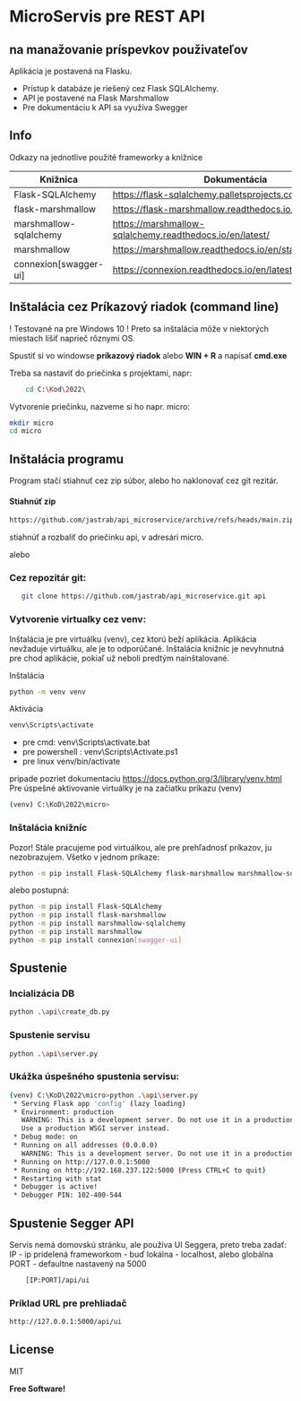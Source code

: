 # MicroServis pre REST API
##  na manažovanie príspevkov použivateľov

Aplikácia je postavená na Flasku.
- Prístup k databáze je riešený cez Flask SQLAlchemy.
- API je postavené na Flask Marshmallow
- Pre dokumentáciu k API sa využíva Swegger

## Info 

Odkazy na jednotlive použité frameworky a knižnice

| Knižnica | Dokumentácia |
| ------ | ------ |
| Flask-SQLAlchemy | https://flask-sqlalchemy.palletsprojects.com/en/2.x/ |
| flask-marshmallow | https://flask-marshmallow.readthedocs.io/en/latest/ |
| marshmallow-sqlalchemy | https://marshmallow-sqlalchemy.readthedocs.io/en/latest/ |
| marshmallow | https://marshmallow.readthedocs.io/en/stable/ |
| connexion[swagger-ui] | https://connexion.readthedocs.io/en/latest/quickstart.html |

## Inštalácia cez Príkazový riadok (command line)
! Testované na pre Windows 10 !
Preto sa inštalácia môže v niektorých miestach líšiť naprieč rôznymi OS.

Spustiť si vo windowse **príkazový riadok** alebo **WIN + R** a napísať **cmd.exe**

Treba sa nastaviť do priečinka s projektami, napr:
```sh
    cd C:\Kod\2022\
```

Vytvorenie priečinku, nazveme si ho napr. micro:

```sh
mkdir micro
cd micro
```

## Inštalácia programu
Program stačí stiahnuť cez zip súbor, alebo ho naklonovať cez git rezitár.
#### Stiahnúť zip 
```sh
https://github.com/jastrab/api_microservice/archive/refs/heads/main.zip
```
stiahnúť a rozbaliť do priečinku api, v adresári micro.

alebo
### Cez repozitár git:
```sh
   git clone https://github.com/jastrab/api_microservice.git api
```

### Vytvorenie virtualky cez venv:
Inštalácia je pre virtuálku (venv), cez ktorú beží aplikácia. 
Aplikácia nevžaduje virtuálku, ale je to odporúčané.
Inštalácia knižníc je nevyhnutná pre chod aplikácie, pokiaľ už neboli predtým nainštalované.

Inštalácia
```sh
python -m venv venv
```
Aktivácia
```sh
venv\Scripts\activate
```
- pre cmd: venv\Scripts\activate.bat
- pre powershell : venv\Scripts\Activate.ps1
- pre linux venv/bin/activate 

pripade pozriet dokumentaciu https://docs.python.org/3/library/venv.html
Pre úspešné aktivovanie virtuálky je na začiatku príkazu (venv)
```sh
(venv) C:\KoD\2022\micro>
```
### Inštalácia knižníc
Pozor! Stále pracujeme pod virtuálkou, ale pre prehľadnosť príkazov, ju nezobrazujem.
Všetko v jednom príkaze:
```sh
python -m pip install Flask-SQLAlchemy flask-marshmallow marshmallow-sqlalchemy marshmallow connexion[swagger-ui]
```
alebo postupná:
```sh
python -m pip install Flask-SQLAlchemy
python -m pip install flask-marshmallow 
python -m pip install marshmallow-sqlalchemy
python -m pip install marshmallow
python -m pip install connexion[swagger-ui]
```


## Spustenie

### Incializácia DB

```sh
python .\api\create_db.py
```

### Spustenie servisu
```sh
python .\api\server.py
```

### Ukážka úspešného spustenia servisu:
```sh
(venv) C:\KoD\2022\micro>python .\api\server.py
 * Serving Flask app 'config' (lazy loading)
 * Environment: production
   WARNING: This is a development server. Do not use it in a production deployment.
   Use a production WSGI server instead.
 * Debug mode: on
 * Running on all addresses (0.0.0.0)
   WARNING: This is a development server. Do not use it in a production deployment.
 * Running on http://127.0.0.1:5000
 * Running on http://192.168.237.122:5000 (Press CTRL+C to quit)
 * Restarting with stat
 * Debugger is active!
 * Debugger PIN: 102-400-544
```

## Spustenie Segger API
Servis nemá domovskú stránku, ale používa UI Seggera, preto treba zadať:
IP - ip pridelená frameworkom - buď lokálna - localhost, alebo globálna
PORT - defaultne nastavený na 5000
```sh
    [IP:PORT]/api/ui
```
### Príklad URL pre prehliadač
```sh
http://127.0.0.1:5000/api/ui
```
## License

MIT

**Free Software!**


